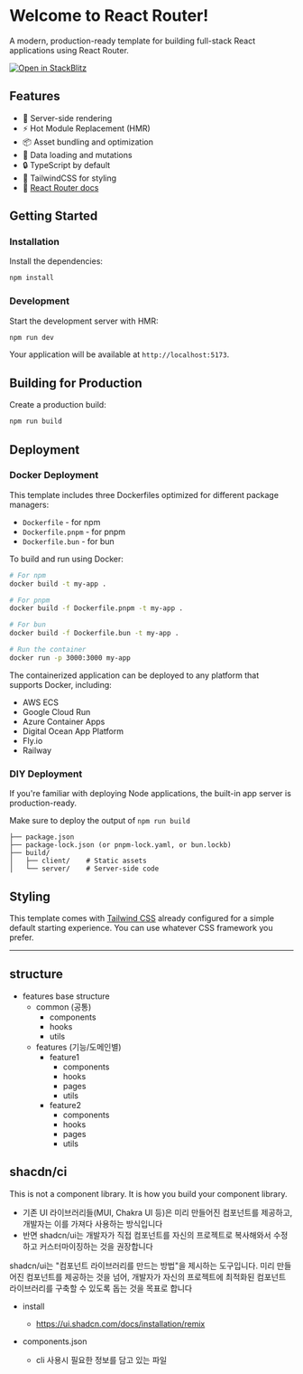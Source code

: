 # Welcome to React Router!

A modern, production-ready template for building full-stack React applications using React Router.

[![Open in StackBlitz](https://developer.stackblitz.com/img/open_in_stackblitz.svg)](https://stackblitz.com/github/remix-run/react-router-templates/tree/main/default)

## Features

- 🚀 Server-side rendering
- ⚡️ Hot Module Replacement (HMR)
- 📦 Asset bundling and optimization
- 🔄 Data loading and mutations
- 🔒 TypeScript by default
- 🎉 TailwindCSS for styling
- 📖 [React Router docs](https://reactrouter.com/)

## Getting Started

### Installation

Install the dependencies:

```bash
npm install
```

### Development

Start the development server with HMR:

```bash
npm run dev
```

Your application will be available at `http://localhost:5173`.

## Building for Production

Create a production build:

```bash
npm run build
```

## Deployment

### Docker Deployment

This template includes three Dockerfiles optimized for different package managers:

- `Dockerfile` - for npm
- `Dockerfile.pnpm` - for pnpm
- `Dockerfile.bun` - for bun

To build and run using Docker:

```bash
# For npm
docker build -t my-app .

# For pnpm
docker build -f Dockerfile.pnpm -t my-app .

# For bun
docker build -f Dockerfile.bun -t my-app .

# Run the container
docker run -p 3000:3000 my-app
```

The containerized application can be deployed to any platform that supports Docker, including:

- AWS ECS
- Google Cloud Run
- Azure Container Apps
- Digital Ocean App Platform
- Fly.io
- Railway

### DIY Deployment

If you're familiar with deploying Node applications, the built-in app server is production-ready.

Make sure to deploy the output of `npm run build`

```
├── package.json
├── package-lock.json (or pnpm-lock.yaml, or bun.lockb)
├── build/
│   ├── client/    # Static assets
│   └── server/    # Server-side code
```

## Styling

This template comes with [Tailwind CSS](https://tailwindcss.com/) already configured for a simple default starting experience. You can use whatever CSS framework you prefer.


---

## structure

- features base structure
  - common (공통)
    - components
    - hooks
    - utils
  - features (기능/도메인별)
    - feature1
      - components
      - hooks
      - pages
      - utils
    - feature2
      - components
      - hooks
      - pages
      - utils

## shacdn/ci

This is not a component library. It is how you build your component library.
- 기존 UI 라이브러리들(MUI, Chakra UI 등)은 미리 만들어진 컴포넌트를 제공하고, 개발자는 이를 가져다 사용하는 방식입니다
- 반면 shadcn/ui는 개발자가 직접 컴포넌트를 자신의 프로젝트로 복사해와서 수정하고 커스터마이징하는 것을 권장합니다

shadcn/ui는 "컴포넌트 라이브러리를 만드는 방법"을 제시하는 도구입니다.  미리 만들어진 컴포넌트를 제공하는 것을 넘어, 개발자가 자신의 프로젝트에 최적화된 컴포넌트 라이브러리를 구축할 수 있도록 돕는 것을 목표로 합니다

- install
  - https://ui.shadcn.com/docs/installation/remix

- components.json
  - cli 사용시 필요한 정보를 담고 있는 파일